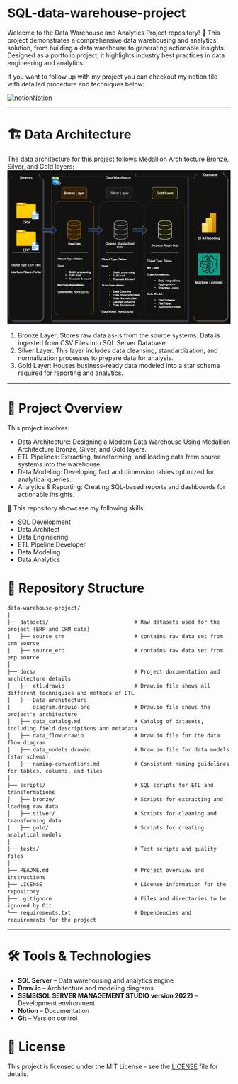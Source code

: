 # SQL-data-warehouse-project
Welcome to the Data Warehouse and Analytics Project repository! 🚀
This project demonstrates a comprehensive data warehousing and analytics solution, from building a data warehouse to generating actionable insights. Designed as a portfolio project, it highlights industry best practices in data engineering and analytics.

If you want to follow up with my project you can checkout my notion file with detailed procedure and techniques below:

<img width="30" height="30" src="https://img.icons8.com/ios/50/FFFFFF/notion.png" alt="notion"/>[Notion](https://elated-november-3de.notion.site/Data-Warehouse-Project-22b421886a4080dead78c2e5d98804ab?source=copy_link)

-----------------------------------------------------------
# 🏗️ Data Architecture
The data architecture for this project follows Medallion Architecture Bronze, Silver, and Gold layers:
![data architecture diagram](https://github.com/sibashish9040/SQL-data-warehouse-project/blob/main/docs/Data%20architecture%20diagram.drawio.png)
1. Bronze Layer: Stores raw data as-is from the source systems. Data is ingested from CSV Files into SQL Server Database.
2. Silver Layer: This layer includes data cleansing, standardization, and normalization processes to prepare data for analysis.
3. Gold Layer: Houses business-ready data modeled into a star schema required for reporting and analytics.
------
# 📖 Project Overview
This project involves:

- Data Architecture: Designing a Modern Data Warehouse Using Medallion Architecture Bronze, Silver, and Gold layers.
- ETL Pipelines: Extracting, transforming, and loading data from source systems into the warehouse.
- Data Modeling: Developing fact and dimension tables optimized for analytical queries.
- Analytics & Reporting: Creating SQL-based reports and dashboards for actionable insights.

🎯 This repository showcase my following skills:

- SQL Development
- Data Architect
- Data Engineering
- ETL Pipeline Developer
- Data Modeling
- Data Analytics

# 📂 Repository Structure
```
data-warehouse-project/
│
├── datasets/                           # Raw datasets used for the project (ERP and CRM data)
|   ├── source_crm                      # contains raw data set from crm source    
|   ├── source_erp                      # contains raw data set from erp source
│
├── docs/                               # Project documentation and architecture details
│   ├── etl.drawio                      # Draw.io file shows all different techniquies and methods of ETL
│   ├── Data architecture
|       diagram.drawio.png              # Draw.io file shows the project's architecture
│   ├── data_catalog.md                 # Catalog of datasets, including field descriptions and metadata
│   ├── data_flow.drawio                # Draw.io file for the data flow diagram
│   ├── data_models.drawio              # Draw.io file for data models (star schema)
│   ├── naming-conventions.md           # Consistent naming guidelines for tables, columns, and files
│
├── scripts/                            # SQL scripts for ETL and transformations
│   ├── bronze/                         # Scripts for extracting and loading raw data
│   ├── silver/                         # Scripts for cleaning and transforming data
│   ├── gold/                           # Scripts for creating analytical models
│
├── tests/                              # Test scripts and quality files
│
├── README.md                           # Project overview and instructions
├── LICENSE                             # License information for the repository
├── .gitignore                          # Files and directories to be ignored by Git
└── requirements.txt                    # Dependencies and requirements for the project
```
-----
# 🛠️ Tools & Technologies

- **SQL Server** – Data warehousing and analytics engine
- **Draw.io** – Architecture and modeling diagrams
- **SSMS(SQL SERVER MANAGEMENT STUDIO version 2022)** – Development environment
- **Notion** – Documentation
- **Git** – Version control

# 📄 License

This project is licensed under the MIT License - see the [LICENSE](./LICENSE) file for details.

